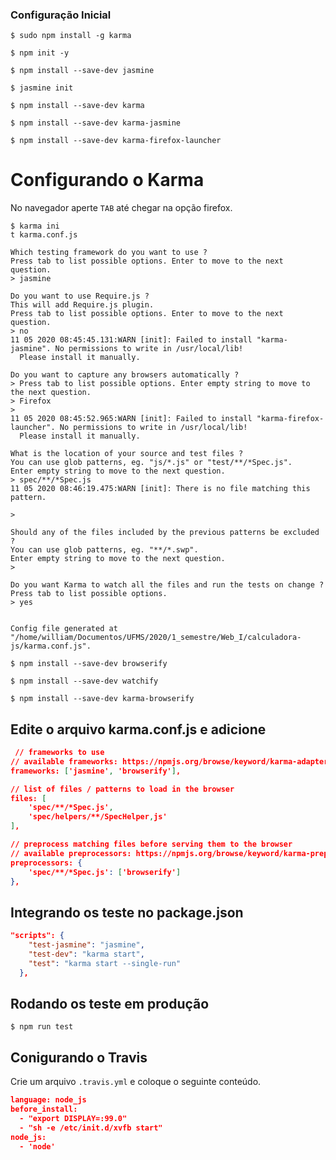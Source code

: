 
### Configuração Inicial

```shell
$ sudo npm install -g karma
```

```shell
$ npm init -y
```

```shell
$ npm install --save-dev jasmine
```

```shell
$ jasmine init
```

```shell
$ npm install --save-dev karma
```

```shell
$ npm install --save-dev karma-jasmine
```

```shell
$ npm install --save-dev karma-firefox-launcher
```

# Configurando o Karma
No navegador aperte  ``TAB`` até chegar na opção firefox.

```shell
$ karma ini
t karma.conf.js

Which testing framework do you want to use ?
Press tab to list possible options. Enter to move to the next question.
> jasmine

Do you want to use Require.js ?
This will add Require.js plugin.
Press tab to list possible options. Enter to move to the next question.
> no
11 05 2020 08:45:45.131:WARN [init]: Failed to install "karma-jasmine". No permissions to write in /usr/local/lib!
  Please install it manually.

Do you want to capture any browsers automatically ?
> Press tab to list possible options. Enter empty string to move to the next question. 
> Firefox
> 
11 05 2020 08:45:52.965:WARN [init]: Failed to install "karma-firefox-launcher". No permissions to write in /usr/local/lib!
  Please install it manually.

What is the location of your source and test files ?
You can use glob patterns, eg. "js/*.js" or "test/**/*Spec.js".
Enter empty string to move to the next question.
> spec/**/*Spec.js
11 05 2020 08:46:19.475:WARN [init]: There is no file matching this pattern.

> 

Should any of the files included by the previous patterns be excluded ?
You can use glob patterns, eg. "**/*.swp".
Enter empty string to move to the next question.
> 

Do you want Karma to watch all the files and run the tests on change ?
Press tab to list possible options.
> yes


Config file generated at "/home/william/Documentos/UFMS/2020/1_semestre/Web_I/calculadora-js/karma.conf.js".
```

```shell
$ npm install --save-dev browserify
```

```shell
$ npm install --save-dev watchify
```

```shell
$ npm install --save-dev karma-browserify
```

## Edite o arquivo karma.conf.js e adicione
```json
 // frameworks to use
// available frameworks: https://npmjs.org/browse/keyword/karma-adapter
frameworks: ['jasmine', 'browserify'],

// list of files / patterns to load in the browser
files: [
    'spec/**/*Spec.js',
    'spec/helpers/**/SpecHelper,js'
],

// preprocess matching files before serving them to the browser
// available preprocessors: https://npmjs.org/browse/keyword/karma-preprocessor
preprocessors: {
    'spec/**/*Spec.js': ['browserify']
},

```

## Integrando os teste no package.json
```json
"scripts": {
    "test-jasmine": "jasmine",
    "test-dev": "karma start",
    "test": "karma start --single-run"
  },
```

## Rodando os teste em produção
```shell
$ npm run test
```

## Conigurando o Travis
Crie um arquivo ``.travis.yml`` e coloque o seguinte conteúdo.
```json
language: node_js
before_install:
  - "export DISPLAY=:99.0"
  - "sh -e /etc/init.d/xvfb start"
node_js:
  - 'node'
  ```

